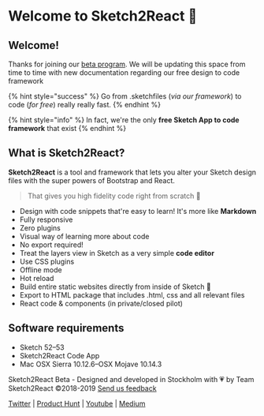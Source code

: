 # Welcome to Sketch2React 🏡

## Welcome!

Thanks for joining our [beta program](https://sketch2react.io/). We will be updating this space from time to time with new documentation regarding our free design to code framework

{% hint style="success" %}
Go from .sketchfiles \(_via our framework_\) to code \(_for free_\) really really fast.
{% endhint %}

{% hint style="info" %}
In fact, we're the only **free Sketch App to code framework** that exist
{% endhint %}

## What is Sketch2React?

**Sketch2React** is a tool and framework that lets you alter your Sketch design files with the super powers of Bootstrap and React.

> That gives you high fidelity code right from scratch 💎

* Design with code snippets that're easy to learn! It's more like **Markdown**
* Fully responsive
* Zero plugins
* Visual way of learning more about code
* No export required!
* Treat the layers view in Sketch as a very simple **code editor**
* Use CSS plugins
* Offline mode
* Hot reload
* Build entire static websites directly from inside of Sketch 🤯
* Export to HTML package that includes .html, css and all relevant files
* React code & components \(in private/closed pilot\)

## Software requirements

* Sketch 52–53
* Sketch2React Code App
* Mac OSX Sierra 10.12.6–OSX Mojave 10.14.3

Sketch2React Beta - Designed and developed in Stockholm with 💗 by Team Sketch2React ©2018-2019 [Send us feedback](mailto:feedback@sketch2react.io)

[Twitter](https://twitter.com/sketch2r) \| [Product Hunt](https://www.producthunt.com/posts/sketch2react) \| [Youtube](https://www.youtube.com/channel/UCFyKi5oCfeTLR1wcCRk89_g) \| [Medium](https://medium.com/sketch2react)

